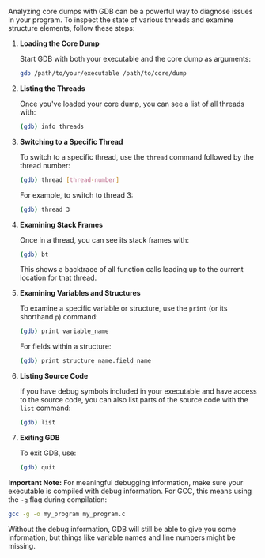 Analyzing core dumps with GDB can be a powerful way to diagnose issues in your program. To inspect the state of various threads and examine structure elements, follow these steps:

1. **Loading the Core Dump**
   
   Start GDB with both your executable and the core dump as arguments:
   ```bash
   gdb /path/to/your/executable /path/to/core/dump
   ```

2. **Listing the Threads**

   Once you've loaded your core dump, you can see a list of all threads with:
   ```bash
   (gdb) info threads
   ```

3. **Switching to a Specific Thread**

   To switch to a specific thread, use the `thread` command followed by the thread number:
   ```bash
   (gdb) thread [thread-number]
   ```

   For example, to switch to thread 3:
   ```bash
   (gdb) thread 3
   ```

4. **Examining Stack Frames**

   Once in a thread, you can see its stack frames with:
   ```bash
   (gdb) bt
   ```

   This shows a backtrace of all function calls leading up to the current location for that thread.

5. **Examining Variables and Structures**

   To examine a specific variable or structure, use the `print` (or its shorthand `p`) command:

   ```bash
   (gdb) print variable_name
   ```

   For fields within a structure:
   ```bash
   (gdb) print structure_name.field_name
   ```

6. **Listing Source Code**

   If you have debug symbols included in your executable and have access to the source code, you can also list parts of the source code with the `list` command:

   ```bash
   (gdb) list
   ```

7. **Exiting GDB**

   To exit GDB, use:
   ```bash
   (gdb) quit
   ```

**Important Note:** For meaningful debugging information, make sure your executable is compiled with debug information. For GCC, this means using the `-g` flag during compilation:

```bash
gcc -g -o my_program my_program.c
```

Without the debug information, GDB will still be able to give you some information, but things like variable names and line numbers might be missing.